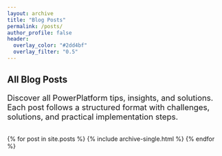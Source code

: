 ```yaml
---
layout: archive
title: "Blog Posts"
permalink: /posts/
author_profile: false
header:
  overlay_color: "#2dd4bf"
  overlay_filter: "0.5"
---
```


<div class="feature__wrapper">
    <div class="feature__item">
        <div class="archive__item">
            <div class="archive__item-body">                <h2 class="archive__item-title">All Blog Posts</h2>
                <div class="archive__item-excerpt" style="max-width: 900px; margin: 0 auto 2rem auto; font-size: 1.15rem;">
                    <p>Discover all PowerPlatform tips, insights, and solutions. Each post follows a structured format with challenges, solutions, and practical implementation steps.</p>
                </div>
            </div>
        </div>
    </div>
</div>

{% for post in site.posts %}
  {% include archive-single.html %}
{% endfor %}
